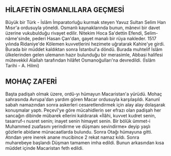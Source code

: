 ## HİLAFETİN OSMANLILARA GEÇMESİ

Büyük bir Türk - İslâm İmparatorluğu kurmak steyen Yavuz Sultan Selim Han Mısır'a ordusuyla yöneldi. Osmanlı kaynaklarında bunun, mâne­vi bir davet üzerine vukubulduğu rivayet edilir. Nitekim Hoca Sa'dettin Efendi, Selim-nâme'sinde, pederi Hasan Çan'dan, gayet manalı bir rüya nakleder. 1517 yılında Ridaniye'de Kölemen kuvvet­lerini hezimete uğratarak Kahire'ye girdi. Bura­da bir müddet kaldıktan sonra İstanbul'a döndü. Burada muhtelif İslâm ülkelerinden gelen ulema­nın hazır bulunduğu bir merasimle, Abbasi halife­si mütevekkil Alallah tarafından hilâfet Osmanoğulları'na devredildi. (İslâm Tarihi - A. Hilmi)

## MOHAÇ ZAFERİ

Başta padişah olmak üzere, ordû-yı hümayun Macaristan'a yürüdü. Mohaç sahrasında Avrupa'dan yardım gören Macar ordusuyla karşılaşıl­dı. Kanunî sabah namazından sonra askerleri ce­saretlendirmek için alay alay dolaşarak konuşma­lar yaptı. Peçevî'ye göre mücahidlerin ser efrazı olan padişah her sancağın dibinde mübarek ellerini kaldırarak «İlâhi, kuvvet kudret senin, tasarruf-ı nusret senin; inayet senin himayet senin. Bir bö­lük ümmet-i Muhammed zuafasını yerindirme ve düşmanı sevindirme» deyip yaşlı gözlerle abidane münacaatlarda bulundu. Sonra Otağı hümayuna gitti. Atından yere inerek anane mucibince 2 rekat namaz kıldı. Sonra muharebeye başlandı Düşman tamamen imha edildi. Bunun arkasından kısa müddet içinde Macaristan feth edildi.
